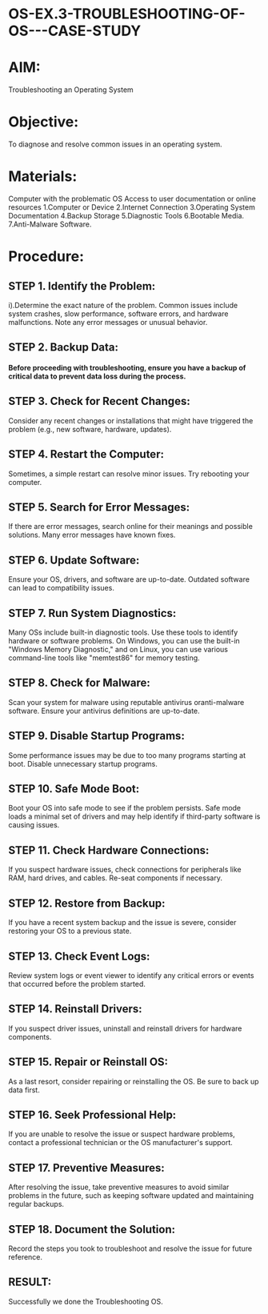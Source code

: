 # OS-EX.3-TROUBLESHOOTING-OF-OS---CASE-STUDY

# AIM:
Troubleshooting an Operating System
 
# Objective:
To diagnose and resolve common issues in an operating system.

# Materials:
Computer with the problematic OS Access to user documentation or online resources
1.Computer or Device
2.Internet Connection
3.Operating System Documentation
4.Backup Storage
5.Diagnostic Tools
6.Bootable Media.
7.Anti-Malware Software.

# Procedure:
## STEP 1. Identify the Problem:
i).Determine the exact nature of the problem. Common issues include system crashes, slow performance, software errors, and hardware malfunctions. Note any error messages or unusual behavior.

## STEP 2. Backup Data:
#### Before proceeding with troubleshooting, ensure you have a backup of critical data to prevent data loss during the process.

## STEP 3. Check for Recent Changes:
Consider any recent changes or installations that might have triggered the problem (e.g., new software, hardware, updates).

## STEP 4. Restart the Computer:
Sometimes, a simple restart can resolve minor issues. Try rebooting your computer.

## STEP 5. Search for Error Messages:
If there are error messages, search online for their meanings and possible solutions. Many error messages have known fixes.

## STEP 6. Update Software:
Ensure your OS, drivers, and software are up-to-date. Outdated software can lead to compatibility issues.

## STEP 7. Run System Diagnostics:
Many OSs include built-in diagnostic tools. Use these tools to identify hardware or software problems. On Windows, you can use the built-in "Windows Memory Diagnostic," and on Linux, you can use various command-line tools like "memtest86" for memory testing.

## STEP 8. Check for Malware:
Scan your system for malware using reputable antivirus oranti-malware software. Ensure your antivirus definitions are up-to-date.

## STEP 9. Disable Startup Programs:
Some performance issues may be due to too many programs starting at boot. Disable unnecessary startup programs.

## STEP 10. Safe Mode Boot:
Boot your OS into safe mode to see if the problem persists. Safe mode loads a minimal set of drivers and may help identify if third-party software is causing issues.

## STEP 11. Check Hardware Connections:
If you suspect hardware issues, check connections for peripherals like RAM, hard drives, and cables. Re-seat components if necessary.

## STEP 12. Restore from Backup:
If you have a recent system backup and the issue is severe, consider restoring your OS to a previous state.

## STEP 13. Check Event Logs:
Review system logs or event viewer to identify any critical errors or events that occurred before the problem started.

## STEP 14. Reinstall Drivers:
If you suspect driver issues, uninstall and reinstall drivers for hardware components.

## STEP 15. Repair or Reinstall OS:
As a last resort, consider repairing or reinstalling the OS. Be sure to back up data first.

## STEP 16. Seek Professional Help:
If you are unable to resolve the issue or suspect hardware problems, contact a professional technician or the OS manufacturer's support.

## STEP 17. Preventive Measures:
After resolving the issue, take preventive measures to avoid similar problems in the future, such as keeping software updated and maintaining regular backups.

## STEP 18. Document the Solution:
Record the steps you took to troubleshoot and resolve the issue for future reference.

## RESULT:
Successfully we done the Troubleshooting OS.
